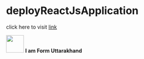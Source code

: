 # deployReactJsApplication

click here to visit [link](https://akshanshchauhan.github.io/deployReactJsApplication/)

<img src="https://static.toiimg.com/photo/77995321.cms" width="48"> **I am Form Uttarakhand**
